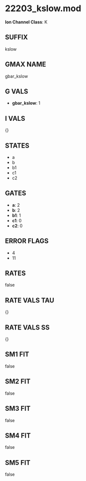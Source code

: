 # 22203_kslow.mod

**Ion Channel Class**: K

## SUFFIX

kslow

## GMAX NAME

gbar_kslow

## G VALS

- **gbar_kslow**: 1

## I VALS

{}

## STATES

- a
- b
- b1
- c1
- c2

## GATES

- **a**: 2
- **b**: 2
- **b1**: 1
- **c1**: 0
- **c2**: 0

## ERROR FLAGS

- 4
- 11

## RATES

false

## RATE VALS TAU

{}

## RATE VALS SS

{}

## SM1 FIT

false

## SM2 FIT

false

## SM3 FIT

false

## SM4 FIT

false

## SM5 FIT

false
